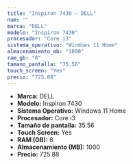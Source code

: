 ```yaml
---
title: "Inspiron 7430 — DELL"
num: ""
marca: "DELL"
modelo: "Inspiron 7430"
procesador: "Core i3"
sistema_operativo: "Windows 11 Home"
almacenamiento_mb: "1000"
ram_gb: "8"
tamano_pantalla: "35.56"
touch_screen: "Yes"
precio: "725.88"
---
```

<ul>
<li><strong>Marca:</strong> DELL</li>
<li><strong>Modelo:</strong> Inspiron 7430</li>
<li><strong>Sistema Operativo:</strong> Windows 11 Home</li>
<li><strong>Procesador:</strong> Core i3 </li>
<li><strong>Tamaño de pantalla:</strong> 35.56</li>
<li><strong>Touch Screen:</strong> Yes</li>
<li><strong>RAM (GB):</strong> 8</li>
<li><strong>Almacenamiento (MB):</strong> 1000</li>
<li><strong>Precio:</strong> 725.88</li>
</ul>